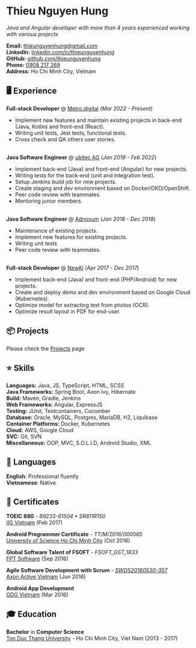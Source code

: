 # Thieu Nguyen Hung
*Java and Angular developer with more than 4 years experienced working with various projects*<br>

**Email:** [thieunguyenhung@gmail.com](mailto:thieunguyenhung@gmail.com)<br>
**LinkedIn:** [linkedin.com/in/thieunguyenhung](https://www.linkedin.com/in/thieunguyenhung/)<br>
**GitHub:** [github.com/thieunguyenhung](https://thieunguyenhung.github.io)<br>
**Phone:** [0908 217 269](tel:+84908217269)<br>
**Address:** Ho Chi Minh City, Vietnam<br>

## 🖥 Experience

**Full-stack Developer** @ [Metro.digital](https://metro.digital/) (*Mar 2022 - Present*)
- Implement new features and maintain existing projects in back-end (Java, Kotlin) and front-end (React).
- Writing unit tests, Jest tests, functional tests.
- Cross check and QA others user stories.
<br><br>

**Java Software Engineer** @ [ubitec AG](https://ubitec.com/en/) (*Jan 2019 - Feb 2022*)
- Implement back-end (Java) and front-end (Angular) for new projects.
- Writing tests for the back-end (unit and integration test).
- Setup Jenkins build job for new projects.
- Create staging and dev environment based on Docker/OKD/OpenShift.
- Peer code review with teammates.
- Mentoring junior members.
<br><br>

**Java Software Engineer** @ [Adnovum](https://www.adnovum.vn/en/vn/) (*Jan 2018 - Dec 2018*)
- Maintenance of existing projects.
- Implement new features for existing projects.
- Writing unit tests
- Peer code review with teammates.
<br><br>

**Full-stack Developer** @ [NewAI](https://newai.vn/) (*Apr 2017 - Dec 2017*)
- Implement back-end (Java) and front-end (PHP/Android) for new projects.
- Create and deploy demo and dev environment based on Google Cloud (Kubernetes).
- Optimize model for extracting text from photos (OCR).
- Optimize result layout in PDF for end-user.

## 📦 Projects
Please check the [Projects](https://thieunguyenhung.github.io/projects) page

## ⭐ Skills
**Languages:** Java, JS, TypeScript, HTML, SCSS<br>
**Java Frameworks:** Spring Boot, Axon Ivy, Hibernate<br>
**Build:** Maven, Gradle, Jenkins<br>
**Web Frameworks:** Angular, ExpressJS<br>
**Testing:** JUnit, Testcontainers, Cucumber<br>
**Database:** Oracle, MySQL, Postgres, MariaDB, H2, Liquibase<br>
**Container Platforms:** Docker, Kubernetes<br>
**Cloud:** AWS, Google Cloud<br>
**SVC:** Git, SVN<br>
**Miscellaneous:** OOP, MVC, S.O.L.I.D, Android Studio, XML

## 💬 Languages
**English**: Professional fluently<br>
**Vietnamese**: Native

## 📜 Certificates
**TOEIC 880** - *89233-61504 • SR811R150*<br>
[IIG Vietnam](https://iigvietnam.com/en/) (Feb 2017)

**Android Programmer Certificate** - *TT/M/2016/000565*<br>
[University of Science Ho Chi Minh City](https://csc.edu.vn/) (Oct 2016)

**Global Software Talent of FSOFT** - *FSOFT_GST_1833*<br>
[FPT Software](https://gst.fsoft.com.vn/info/global-software-developer.html) (Sep 2016)

**Agile Software Development with Scrum** - *[SWDS20160530-357](https://verified.cv/en/verify/05020516275345)*<br>
[Axon Active Vietnam](https://www.axonactive.com/) (Jun 2016)

**Android App Development**<br>
[GDG Vietnam](https://gdg.community.dev/gdg-ho-chi-minh-city/) (Mar 2016)

## 🎓 Education
**Bachelor** in **Computer Science**<br>
[Ton Duc Thang University](https://tdtu.edu.vn/) - Ho Chi Minh City, Viet Nam (2013 - 2017)
